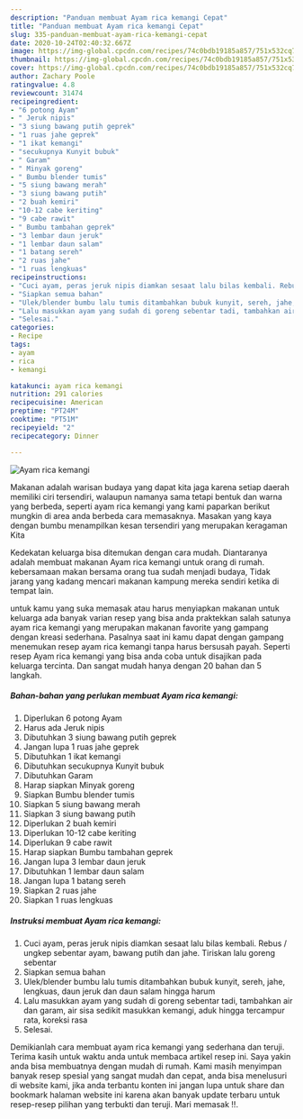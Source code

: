 ```yaml
---
description: "Panduan membuat Ayam rica kemangi Cepat"
title: "Panduan membuat Ayam rica kemangi Cepat"
slug: 335-panduan-membuat-ayam-rica-kemangi-cepat
date: 2020-10-24T02:40:32.667Z
image: https://img-global.cpcdn.com/recipes/74c0bdb19185a857/751x532cq70/ayam-rica-kemangi-foto-resep-utama.jpg
thumbnail: https://img-global.cpcdn.com/recipes/74c0bdb19185a857/751x532cq70/ayam-rica-kemangi-foto-resep-utama.jpg
cover: https://img-global.cpcdn.com/recipes/74c0bdb19185a857/751x532cq70/ayam-rica-kemangi-foto-resep-utama.jpg
author: Zachary Poole
ratingvalue: 4.8
reviewcount: 31474
recipeingredient:
- "6 potong Ayam"
- " Jeruk nipis"
- "3 siung bawang putih geprek"
- "1 ruas jahe geprek"
- "1 ikat kemangi"
- "secukupnya Kunyit bubuk"
- " Garam"
- " Minyak goreng"
- " Bumbu blender tumis"
- "5 siung bawang merah"
- "3 siung bawang putih"
- "2 buah kemiri"
- "10-12 cabe keriting"
- "9 cabe rawit"
- " Bumbu tambahan geprek"
- "3 lembar daun jeruk"
- "1 lembar daun salam"
- "1 batang sereh"
- "2 ruas jahe"
- "1 ruas lengkuas"
recipeinstructions:
- "Cuci ayam, peras jeruk nipis diamkan sesaat lalu bilas kembali. Rebus / ungkep sebentar ayam, bawang putih dan jahe. Tiriskan lalu goreng sebentar"
- "Siapkan semua bahan"
- "Ulek/blender bumbu lalu tumis ditambahkan bubuk kunyit, sereh, jahe, lengkuas, daun jeruk dan daun salam hingga harum"
- "Lalu masukkan ayam yang sudah di goreng sebentar tadi, tambahkan air dan garam, air sisa sedikit masukkan kemangi, aduk hingga tercampur rata, koreksi rasa"
- "Selesai."
categories:
- Recipe
tags:
- ayam
- rica
- kemangi

katakunci: ayam rica kemangi 
nutrition: 291 calories
recipecuisine: American
preptime: "PT24M"
cooktime: "PT51M"
recipeyield: "2"
recipecategory: Dinner

---
```



![Ayam rica kemangi](https://img-global.cpcdn.com/recipes/74c0bdb19185a857/751x532cq70/ayam-rica-kemangi-foto-resep-utama.jpg)

Makanan adalah warisan budaya yang dapat kita jaga karena setiap daerah memiliki ciri tersendiri, walaupun namanya sama tetapi bentuk dan warna yang berbeda, seperti ayam rica kemangi yang kami paparkan berikut mungkin di area anda berbeda cara memasaknya. Masakan yang kaya dengan bumbu menampilkan kesan tersendiri yang merupakan keragaman Kita



Kedekatan keluarga bisa ditemukan dengan cara mudah. Diantaranya adalah membuat makanan Ayam rica kemangi untuk orang di rumah. kebersamaan makan bersama orang tua sudah menjadi budaya, Tidak jarang yang kadang mencari makanan kampung mereka sendiri ketika di tempat lain.

untuk kamu yang suka memasak atau harus menyiapkan makanan untuk keluarga ada banyak varian resep yang bisa anda praktekkan salah satunya ayam rica kemangi yang merupakan makanan favorite yang gampang dengan kreasi sederhana. Pasalnya saat ini kamu dapat dengan gampang menemukan resep ayam rica kemangi tanpa harus bersusah payah.
Seperti resep Ayam rica kemangi yang bisa anda coba untuk disajikan pada keluarga tercinta. Dan sangat mudah hanya dengan 20 bahan dan 5 langkah.


<!--inarticleads1-->

##### Bahan-bahan yang perlukan membuat Ayam rica kemangi:

1. Diperlukan 6 potong Ayam
1. Harus ada  Jeruk nipis
1. Dibutuhkan 3 siung bawang putih geprek
1. Jangan lupa 1 ruas jahe geprek
1. Dibutuhkan 1 ikat kemangi
1. Dibutuhkan secukupnya Kunyit bubuk
1. Dibutuhkan  Garam
1. Harap siapkan  Minyak goreng
1. Siapkan  Bumbu blender tumis
1. Siapkan 5 siung bawang merah
1. Siapkan 3 siung bawang putih
1. Diperlukan 2 buah kemiri
1. Diperlukan 10-12 cabe keriting
1. Diperlukan 9 cabe rawit
1. Harap siapkan  Bumbu tambahan geprek
1. Jangan lupa 3 lembar daun jeruk
1. Dibutuhkan 1 lembar daun salam
1. Jangan lupa 1 batang sereh
1. Siapkan 2 ruas jahe
1. Siapkan 1 ruas lengkuas




<!--inarticleads2-->

##### Instruksi membuat  Ayam rica kemangi:

1. Cuci ayam, peras jeruk nipis diamkan sesaat lalu bilas kembali. Rebus / ungkep sebentar ayam, bawang putih dan jahe. Tiriskan lalu goreng sebentar
1. Siapkan semua bahan
1. Ulek/blender bumbu lalu tumis ditambahkan bubuk kunyit, sereh, jahe, lengkuas, daun jeruk dan daun salam hingga harum
1. Lalu masukkan ayam yang sudah di goreng sebentar tadi, tambahkan air dan garam, air sisa sedikit masukkan kemangi, aduk hingga tercampur rata, koreksi rasa
1. Selesai.




Demikianlah cara membuat ayam rica kemangi yang sederhana dan teruji. Terima kasih untuk waktu anda untuk membaca artikel resep ini. Saya yakin anda bisa membuatnya dengan mudah di rumah. Kami masih menyimpan banyak resep spesial yang sangat mudah dan cepat, anda bisa menelusuri di website kami, jika anda terbantu konten ini jangan lupa untuk share dan bookmark halaman website ini karena akan banyak update terbaru untuk resep-resep pilihan yang terbukti dan teruji. Mari memasak !!. 
